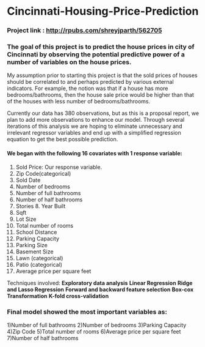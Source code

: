 # Cincinnati-Housing-Price-Prediction

### Project link : http://rpubs.com/shreyjparth/562705

### The goal of this project is to predict the house prices in city of Cincinnati by observing the potential predictive power of a number of variables on the house prices. 

My assumption prior to starting this project is that the sold prices of houses should be correlated to and perhaps predicted by various external indicators. For example, the notion was that if a house has more bedrooms/bathrooms, then the house sale price would be higher than that of the houses with less number of bedrooms/bathrooms.

Currently our data has 380 observations, but as this is a proposal report, we plan to add more observations to enhance our model. Through several iterations of this analysis we are hoping to eliminate unnecessary and irrelevant regressor variables and end up with a simplified regression equation to get the best possible prediction.

#### We began with the following 16 covariates with 1 response variable: 
1. Sold Price: Our response variable. 
2. Zip Code(categorical)
3. Sold Date
4. Number of bedrooms 
5. Number of full bathrooms 
6. Number of half bathrooms 
7. Stories 8. Year Built 
9. Sqft 
10. Lot Size 
11. Total number of rooms 
12. School Distance 
13. Parking Capacity 
14. Parking Size 
15. Basement Size 
16. Lawn (categorical)
17. Patio (categorical)
18. Average price per square feet

Techniques involved:
**Exploratory data analysis**
**Linear Regression**
**Ridge and Lasso Regression**
**Forward and backward feature selection**
**Box-cox Transformation** 
**K-fold cross-validation**

### Final model showed the most important variables as:
1)Number of full bathrooms
2)Number of bedrooms
3)Parking Capacity
4)Zip Code
5)Total number of rooms
6)Average price per square feet
7)Number of half bathrooms 

